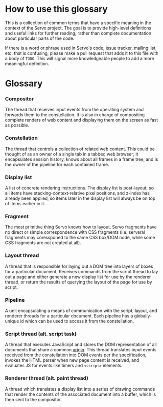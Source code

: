 # How to use this glossary

This is a collection of common terms that have a specific meaning in the context of the Servo project. The goal is to provide high-level definitions and useful links for further reading, rather than complete documentation about particular parts of the code.

If there is a word or phrase used in Servo's code, issue tracker, mailing list, etc. that is confusing, please make a pull request that adds it to this file with a body of `TODO`. This will signal more knowledgeable people to add a more meaningful definition.

# Glossary

### Compositor ###

The thread that receives input events from the operating system and forwards them to the constellation. It is also in charge of compositing complete renders of web content and displaying them on the screen as fast as possible.

### Constellation ###

The thread that controls a collection of related web content. This could be thought of as an owner of a single tab in a tabbed web browser; it encapsulates session history, knows about all frames in a frame tree, and is the owner of the pipeline for each contained frame.

### Display list ###

A list of concrete rendering instructions. The display list is post-layout, so all items have stacking-context-relative pixel positions, and z-index has already been applied, so items later in the display list will always be on top of items earlier in it.

### Fragment ###

The most primitive thing Servo knows how to layout. Servo fragments have no direct or simple correspondence with CSS fragments (i.e. serveral fragments may coressponed to the same CSS box/DOM node, while some CSS fragments are not created at all).

### Layout thread ###

A thread that is responsible for laying out a DOM tree into layers of boxes for a particular document. Receives commands from the script thread to lay out a page and either generate a new display list for use by the renderer thread, or return the results of querying the layout of the page for use by script.

### Pipeline ###

A unit encapsulating a means of communication with the script, layout, and renderer threads for a particular document. Each pipeline has a globally-unique id which can be used to access it from the constellation.

### Script thread (alt. script task) ###

A thread that executes JavaScript and stores the DOM representation of all documents that share a common [origin](https://tools.ietf.org/html/rfc6454). This thread translates input events received from the constellation into DOM events [per the specification](https://w3c.github.io/uievents/), invokes the HTML parser when new page content is received, and evaluates JS for events like timers and `<script>` elements.

### Renderer thread (alt. paint thread) ###

A thread which translates a display list into a series of drawing commands that render the contents of the associated document into a buffer, which is then sent to the compositor.
